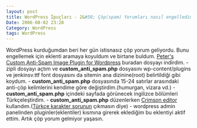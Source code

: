 ```yaml
---
layout: post
title: WordPress İpuçları - 2&#58; Çöp(spam) Yorumları nasıl engelledim?
Date: 2006-08-02 23:28
Category: WordPress
tags: WordPress
---
```


WordPress kurduğumdan beri her gün istisnasız çöp yorum geliyordu. Bunu
engellemek için eklenti aramaya koyuldum ve birtane buldum.
[Peter's Custom Anti-Spam Image Plugin for Wordpress][] buradan dosyayı
indirdim. - zipli dosyayı açtım ve **custom_anti_spam.php** dosyasını
wp-content/plugins ve jenkinsv.ttf font dosyasını da sitemin ana
dizinine(root) belirtildiği gibi koydum. - **custom_anti_spam.php**
dosyasında 15-24 satırlar arasındaki anti-çöp kelimlerini kendime göre
değiştirdim.(humurgan, vizara vd.) - **custom_anti_spam.php** içindeki
sayfada görünecek ingilizce bölümleri Türkçeleştirdim. -
**custom_anti_spam.php** düzenlerken [Crimson editor][]
kullandım.([Türkçe karakter sorunun][] çıkmasın diye) - wordpress admin
panelinden pluginler(eklentiler) kısmına girerek eklediğim bu eklentiyi
aktif ettim. Artık çöp yorum gelmiyor yaşasın.

  [Peter's Custom Anti-Spam Image Plugin for Wordpress]: http://www.theblog.ca/?p=21
  [Crimson editor]: http://www.crimsoneditor.com/
  [Türkçe karakter sorunun]: http://www.fatihhayrioglu.com/?p=12

